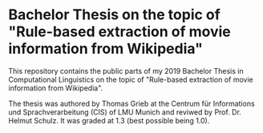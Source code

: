 # Bachelor Thesis on the topic of "Rule-based extraction of movie information from Wikipedia"

This repository contains the public parts of my 2019 Bachelor Thesis in Computational Linguistics on the topic of "Rule-based extraction of movie information from Wikipedia".

The thesis was authored by Thomas Grieb at the Centrum für Informations und Sprachverarbeitung (CIS) of LMU Munich and reviwed by Prof. Dr. Helmut Schulz. It was graded at 1.3 (best possible being 1.0).
